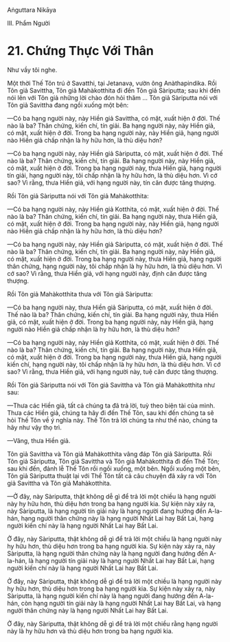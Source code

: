 Aṅguttara Nikāya

III. Phẩm Người

# 21. Chứng Thực Với Thân

Như vầy tôi nghe.

Một thời Thế Tôn trú ở Savatthi, tại Jetanava, vườn ông Anàthapindika. Rồi Tôn giả Savittha, Tôn giả Mahàkotthita đi đến Tôn giả Sàriputta; sau khi đến nói lên với Tôn giả những lời chào đón hỏi thăm ... Tôn giả Sàriputta nói với Tôn giả Savittha đang ngồi xuống một bên:

—Có ba hạng người này, này Hiền giả Savittha, có mặt, xuất hiện ở đời. Thế nào là ba? Thân chứng, kiến chí, tín giải. Ba hạng người này, này Hiền giả, có mặt, xuất hiện ở đời. Trong ba hạng người này, này Hiền giả, hạng người nào Hiền giả chấp nhận là hy hữu hơn, là thù diệu hơn?

—Có ba hạng người này, này Hiền giả Sàriputta, có mặt, xuất hiện ở đời. Thế nào là ba? Thân chứng, kiến chí, tín giải. Ba hạng người này, này Hiền giả, có mặt, xuất hiện ở đời. Trong ba hạng người này, thưa Hiền giả, hạng người tín giải, hạng người này, tôi chấp nhận là hy hữu hơn, là thù diệu hơn. Vì cớ sao? Vì rằng, thưa Hiền giả, với hạng người này, tín căn được tăng thượng.

Rồi Tôn giả Sàriputta nói với Tôn giả Mahàkotthita:

—Có ba hạng người này, này Hiền giả Kotthita, có mặt, xuất hiện ở đời. Thế nào là ba? Thân chứng, kiến chí, tín giải. Ba hạng người này, thưa Hiền giả, có mặt, xuất hiện ở đời. Trong ba hạng người này, này Hiền giả, hạng người nào Hiền giả chấp nhận là hy hữu hơn, là thù diệu hơn?

—Có ba hạng người này, này Hiền giả Sàriputta, có mặt, xuất hiện ở đời. Thế nào là ba? Thân chứng, kiến chí, tín giải. Ba hạng người này, này Hiền giả, có mặt, xuất hiện ở đời. Trong ba hạng người này, thưa Hiền giả, hạng người thân chứng, hạng người này, tôi chấp nhận là hy hữu hơn, là thù diệu hơn. Vì cớ sao? Vì rằng, thưa Hiền giả, với hạng người này, định căn được tăng thượng.

Rồi Tôn giả Mahàkotthita thưa với Tôn giả Sàriputta:

—Có ba hạng người này, thưa Hiền giả Sàriputta, có mặt, xuất hiện ở đời. Thế nào là ba? Thân chứng, kiến chí, tín giải. Ba hạng người này, thưa Hiền giả, có mặt, xuất hiện ở đời. Trong ba hạng người này, này Hiền giả, hạng người nào Hiền giả chấp nhận là hy hữu hơn, là thù diệu hơn?

—Có ba hạng người này, này Hiền giả Kotthita, có mặt, xuất hiện ở đời. Thế nào là ba? Thân chứng, kiến chí, tín giải. Ba hạng người này, thưa Hiền giả, có mặt, xuất hiện ở đời. Trong ba hạng người này, thưa Hiền giả, hạng người kiến chí, hạng người này, tôi chấp nhận là hy hữu hơn, là thù diệu hơn. Vì cớ sao? Vì rằng, thưa Hiền giả, với hạng người này, tuệ căn được tăng thượng.

Rồi Tôn giả Sàriputta nói với Tôn giả Savittha và Tôn giả Mahàkotthita như sau:

—Thưa các Hiền giả, tất cả chúng ta đã trả lời, tuỳ theo biện tài của mình. Thưa các Hiền giả, chúng ta hãy đi đến Thế Tôn, sau khi đến chúng ta sẽ hỏi Thế Tôn về ý nghĩa này. Thế Tôn trả lời chúng ta như thế nào, chúng ta hãy như vậy thọ trì.

—Vâng, thưa Hiền giả.

Tôn giả Savittha và Tôn giả Mahàkotthita vâng đáp Tôn giả Sàriputta. Rồi Tôn giả Sàriputta, Tôn giả Savittha và Tôn giả Mahàkotthita đi đến Thế Tôn; sau khi đến, đảnh lễ Thế Tôn rồi ngồi xuống, một bên. Ngồi xuống một bên, Tôn giả Sàriputta thuật lại với Thế Tôn tất cả câu chuyện đã xảy ra với Tôn giả Savittha và Tôn giả Mahàkotthita.

—Ở đây, này Sàriputta, thật không dễ gì để trả lời một chiều là hạng người này hy hữu hơn, thù diệu hơn trong ba hạng người kia. Sự kiện này xảy ra, này Sàriputta, là hạng người tín giải này là hạng người đang hướng đến A-la-hán, hạng người thân chứng này là hạng người Nhất Lai hay Bất Lai, hạng người kiến chí này là hạng người Nhất Lai hay Bất Lai.

Ở đây, này Sàriputta, thật không dễ gì để trả lời một chiều là hạng người này hy hữu hơn, thù diệu hơn trong ba hạng người kia. Sự kiện này xảy ra, này Sàriputta, là hạng người thân chứng này là hạng người đang hướng đến A-la-hán, là hạng người tín giải này là hạng người Nhất Lai hay Bất Lai, hạng người kiến chí này là hạng người Nhất Lai hay Bất Lai.

Ở đây, này Sàriputta, thật không dễ gì để trả lời một chiều là hạng người này hy hữu hơn, thù diệu hơn trong ba hạng người kia. Sự kiện này xảy ra, này Sàriputta, là hạng người kiến chí này là hạng người đang hướng đến A-la-hán, còn hạng người tín giải này là hạng người Nhất Lai hay Bất Lai, và hạng người thân chứng này là hạng người Nhất Lai hay Bất Lai.

Ở đây, này Sàriputta, thật không dễ gì để trả lời một chiều rằng hạng người này là hy hữu hơn và thù diệu hơn trong ba hạng người kia.

